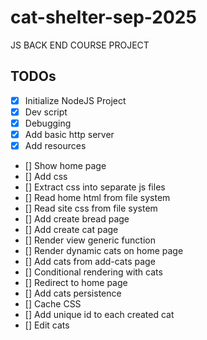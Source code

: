 # cat-shelter-sep-2025

JS BACK END COURSE PROJECT

## TODOs

- [x] Initialize NodeJS Project
- [x] Dev script
- [x] Debugging
- [x] Add basic http server
- [x] Add resources
- [] Show home page
- [] Add css
- [] Extract css into separate js files
- [] Read home html from file system
- [] Read site css from file system
- [] Add create bread page
- [] Add create cat page
- [] Render view generic function
- [] Render dynamic cats on home page
- [] Add cats from add-cats page
- [] Conditional rendering with cats
- [] Redirect to home page
- [] Add cats persistence
- [] Cache CSS
- [] Add unique id to each created cat
- [] Edit cats
